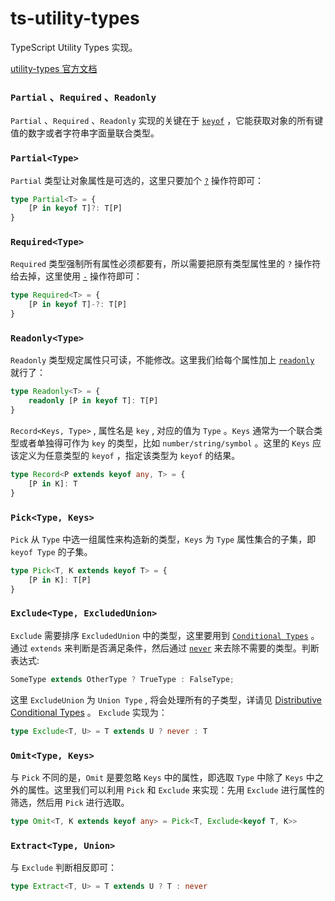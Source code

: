 # ts-utility-types

TypeScript Utility Types 实现。

[utility-types 官方文档](https://www.typescriptlang.org/docs/handbook/utility-types.html)

### `Partial` 、`Required` 、`Readonly`

`Partial` 、`Required` 、`Readonly` 实现的关键在于 [`keyof`](https://www.typescriptlang.org/docs/handbook/2/keyof-types.html) ，它能获取对象的所有键值的数字或者字符串字面量联合类型。

### `Partial<Type>`

`Partial` 类型让对象属性是可选的，这里只要加个 [`?`](https://www.typescriptlang.org/docs/handbook/2/objects.html#optional-properties) 操作符即可：

```ts
type Partial<T> = {
    [P in keyof T]?: T[P]
}
```

### `Required<Type>`

`Required` 类型强制所有属性必须都要有，所以需要把原有类型属性里的 `?` 操作符给去掉，这里使用 [`-`](https://www.typescriptlang.org/docs/handbook/2/mapped-types.html#mapping-modifiers) 操作符即可：

```ts
type Required<T> = {
    [P in keyof T]-?: T[P]
}
```

### `Readonly<Type>`

`Readonly` 类型规定属性只可读，不能修改。这里我们给每个属性加上 [`readonly`](https://www.typescriptlang.org/docs/handbook/2/objects.html#readonly-properties) 就行了：

```ts
type Readonly<T> = {
    readonly [P in keyof T]: T[P]
}
```

`Record<Keys, Type>` , 属性名是 `key` , 对应的值为 `Type` 。`Keys` 通常为一个联合类型或者单独得可作为 `key` 的类型，比如 `number/string/symbol` 。这里的 `Keys` 应该定义为任意类型的 `keyof` ，指定该类型为 `keyof` 的结果。

```ts
type Record<P extends keyof any, T> = {
    [P in K]: T
}
```

### `Pick<Type, Keys>`

`Pick` 从 `Type` 中选一组属性来构造新的类型，`Keys` 为 `Type` 属性集合的子集，即 `keyof Type` 的子集。

```ts
type Pick<T, K extends keyof T> = {
    [P in K]: T[P]
}
```

### `Exclude<Type, ExcludedUnion>`

`Exclude` 需要排序 `ExcludedUnion` 中的类型，这里要用到 [`Conditional Types`](https://www.typescriptlang.org/docs/handbook/2/conditional-types.html) 。通过 `extends` 来判断是否满足条件，然后通过 [`never`](https://www.typescriptlang.org/docs/handbook/2/narrowing.html#the-never-type) 来去除不需要的类型。判断表达式:

```ts
SomeType extends OtherType ? TrueType : FalseType;
```

这里 `ExcludeUnion` 为 `Union Type` , 将会处理所有的子类型，详请见 [Distributive Conditional Types](https://www.typescriptlang.org/docs/handbook/2/conditional-types.html#distributive-conditional-types) 。 `Exclude` 实现为：

```ts
type Exclude<T, U> = T extends U ? never : T
```

### `Omit<Type, Keys>`

与 `Pick` 不同的是，`Omit` 是要忽略 `Keys` 中的属性，即选取 `Type` 中除了 `Keys` 中之外的属性。这里我们可以利用 `Pick` 和 `Exclude` 来实现：先用 `Exclude` 进行属性的筛选，然后用 `Pick` 进行选取。

```ts
type Omit<T, K extends keyof any> = Pick<T, Exclude<keyof T, K>> 
```

### `Extract<Type, Union>`

与 `Exclude` 判断相反即可：

```ts
type Extract<T, U> = T extends U ? T : never
```